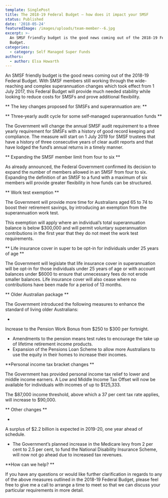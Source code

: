 ```yaml
---
template: SinglePost
title: The 2018-19 Federal Budget – how does it impact your SMSF
status: Published
date: '2018-05-24'
featuredImage: /images/uploads/team-member--6.jpg
excerpt: >-
  An SMSF friendly budget is the good news coming out of the 2018-19 Federal
  Budget.
categories:
  - category: Self Managed Super Funds
authors:
  - author: Elsa Howarth
---
```

An SMSF friendly budget is the good news coming out of the 2018-19 Federal Budget. With SMSF members still working through the wide-reaching and complex superannuation changes which took effect from 1 July 2017, this Federal Budget will provide much needed stability while looking to reduce costs for SMSFs and prove additional flexibility.

**
The key changes proposed for SMSFs and superannuation are:
**

**
Three‑yearly audit cycle for some self‑managed superannuation funds
**

The Government will change the annual SMSF audit requirement to a three yearly requirement for SMSFs with a history of good record keeping and compliance. The measure will start on 1 July 2019 for SMSF trustees that have a history of three consecutive years of clear audit reports and that have lodged the fund’s annual returns in a timely manner.

**
Expanding the SMSF member limit from four to six
**

As already announced, the Federal Government confirmed its decision to expand the number of members allowed in an SMSF from four to six. Expanding the definition of an SMSF to a fund with a maximum of six members will provide greater flexibility in how funds can be structured.

**
Work test exemption
**

The Government will provide more time for Australians aged 65 to 74 to boost their retirement savings, by introducing an exemption from the superannuation work test.

This exemption will apply where an individual’s total superannuation balance is below $300,000 and will permit voluntary superannuation contributions in the first year that they do not meet the work test requirements.

**
Life insurance cover in super to be opt-in for individuals under 25 years of age
**

The Government will legislate that life insurance cover in superannuation will be opt-in for those individuals under 25 years of age or with account balances under $6000 to ensure that unnecessary fees do not erode smaller balances. Life insurance cover will also cease where no contributions have been made for a period of 13 months.

**
Older Australian package
**

The Government introduced the following measures to enhance the standard of living older Australians:

* 

Increase to the Pension Work Bonus from $250 to $300 per fortnight.

* Amendments to the pension means test rules to encourage the take up of lifetime retirement income products.
* Expansion of the Pensions Loan Scheme to allow more Australians to use the equity in their homes to increase their incomes.

**Personal income tax bracket changes
**

The Government has provided personal income tax relief to lower and middle income earners. A Low and Middle Income Tax Offset will now be available for individuals with incomes of up to $125,333.

The $87,000 income threshold, above which a 37 per cent tax rate applies, will increase to $90,000.

**
Other changes
**

* 

A surplus of $2.2 billion is expected in 2019-20, one year ahead of schedule.

* The Government’s planned increase in the Medicare levy from 2 per cent to 2.5 per cent, to fund the National Disability Insurance Scheme, will now not go ahead due to increased tax revenues.

**How can we help?
**

If you have any questions or would like further clarification in regards to any of the above measures outlined in the 2018-19 Federal Budget, please feel free to give me a call to arrange a time to meet so that we can discuss your particular requirements in more detail.
